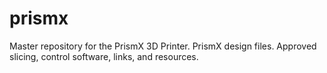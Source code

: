 prismx
======

Master repository for the PrismX 3D Printer.  PrismX design files.  Approved slicing, control software, links, and resources.

